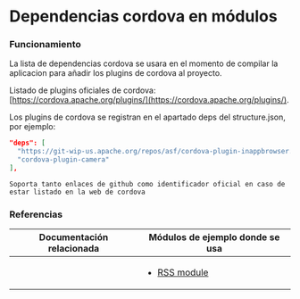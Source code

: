 # Dependencias cordova en módulos
### Funcionamiento
La lista de dependencias cordova se usara en el momento de compilar la aplicacion para añadir los plugins de cordova al proyecto.

Listado de plugins oficiales de cordova: [https://cordova.apache.org/plugins/](https://cordova.apache.org/plugins/).

Los plugins de cordova se registran en el apartado deps del structure.json, por ejemplo:

```json
"deps": [
  "https://git-wip-us.apache.org/repos/asf/cordova-plugin-inappbrowser.git",
  "cordova-plugin-camera"
],
```
`Soporta tanto enlaces de github como identificador oficial en caso de estar listado en la web de cordova`

### Referencias

Documentación relacionada | Módulos de ejemplo donde se usa
--------------------------|--------------------------
<ul></ul> | <ul><li>[RSS module](https://github.com/KingofApp/koapp-module-rss)</li></ul>

